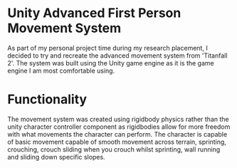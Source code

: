 # Unity Advanced First Person Movement System
As part of my personal project time during my research placement, I decided to try and recreate the advanced movement system from 'Titanfall 2'.
The system was built using the Unity game engine as it is the game engine I am most comfortable using. 

# Functionality
The movement system was created using rigidbody physics rather than the unity character controller component as rigidbodies allow for more freedom with what movements the character can perform. 
The character is capable of basic movement capable of smooth movement across terrain, sprinting, crouching, crouch sliding when you crouch whilst sprinting, wall running and sliding down specific slopes. 

